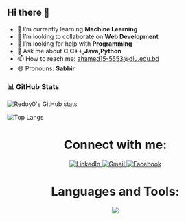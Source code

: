## Hi there 👋

- 🌱 I’m currently learning <b>Machine Learning</b>
- 👯 I’m looking to collaborate on <b> Web Development</b>
- 🤔 I’m looking for help with <b>Programming</b>
- 💬 Ask me about <b>C,C++,Java,Python</b>
- 📫 How to reach me: ahamed15-5553@diu.edu.bd
- 😄 Pronouns: <b>Sabbir</b>
### 📊 GitHub Stats

![Redoy0's GitHub stats](https://github-readme-stats.vercel.app/api?username=Redoy0&show_icons=true&theme=radical)

![Top Langs](https://github-readme-stats.vercel.app/api/top-langs/?username=Redoy0&layout=compact&theme=radical)
<h1 align="center">Connect with me:</h1>
<p align="center">
  
  <a href="https://www.linkedin.com/in/md-sabbir-ahamed/" target="_blank">
    <img src="https://skillicons.dev/icons?i=linkedin" alt="LinkedIn"/>
  </a>
  <a href="mailto:sabbirahamed.cse@gmail.com" target="_blank">
    <img src="https://skillicons.dev/icons?i=gmail" alt="Gmail"/>
  </a>
  <a href="https://www.facebook.com/SabbirAhamedRedoyRs" target="_blank">
   <img src="https://img.shields.io/badge/Facebook-1877F2?style=for-the-badge&logo=facebook&logoColor=white" alt="Facebook"/>
  </a>
  


</p>

<h1 align="center">Languages and Tools:</h1>
<p align="center">
 
  <a href="https://github.com/Redoy0">
    <img src="https://skillicons.dev/icons?i=git,c,cpp,html,css,py,django,pycharm,wordpress,figma,xd,vscode,sublime,ps,java,github,eclipse" />
  </a>
</p>
<!--
**Redoy0/Redoy0** is a ✨ _special_ ✨ repository because its `README.md` (this file) appears on your GitHub profile.

Here are some ideas to get you started:

- 🔭 I’m currently working on ...
- 🌱 I’m currently learning ...
- 👯 I’m looking to collaborate on ...
- 🤔 I’m looking for help with ...
- 💬 Ask me about ...
- 📫 How to reach me: ...
- 😄 Pronouns: ...
- ⚡ Fun fact: ...
-->

